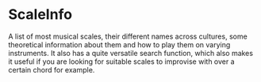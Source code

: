 # ScaleInfo

A list of most musical scales, their different names across cultures, some theoretical information about them and how to play them on varying instruments. It also has a quite versatile search function, which also makes it useful if you are looking for suitable scales to improvise with over a certain chord for example.
